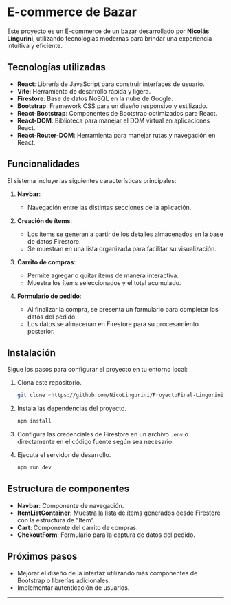 # E-commerce de Bazar

Este proyecto es un E-commerce de un bazar desarrollado por **Nicolás Lingurini**, utilizando tecnologías modernas para brindar una experiencia intuitiva y eficiente.

## Tecnologías utilizadas

- **React**: Librería de JavaScript para construir interfaces de usuario.
- **Vite**: Herramienta de desarrollo rápida y ligera.
- **Firestore**: Base de datos NoSQL en la nube de Google.
- **Bootstrap**: Framework CSS para un diseño responsivo y estilizado.
- **React-Bootstrap**: Componentes de Bootstrap optimizados para React.
- **React-DOM**: Biblioteca para manejar el DOM virtual en aplicaciones React.
- **React-Router-DOM**: Herramienta para manejar rutas y navegación en React.

## Funcionalidades

El sistema incluye las siguientes características principales:

1. **Navbar**:

   - Navegación entre las distintas secciones de la aplicación.

2. **Creación de ítems**:

   - Los ítems se generan a partir de los detalles almacenados en la base de datos Firestore.
   - Se muestran en una lista organizada para facilitar su visualización.

3. **Carrito de compras**:

   - Permite agregar o quitar ítems de manera interactiva.
   - Muestra los ítems seleccionados y el total acumulado.

4. **Formulario de pedido**:
   - Al finalizar la compra, se presenta un formulario para completar los datos del pedido.
   - Los datos se almacenan en Firestore para su procesamiento posterior.

## Instalación

Sigue los pasos para configurar el proyecto en tu entorno local:

1. Clona este repositorio.

   ```bash
   git clone <https://github.com/NicoLingurini/ProyectoFinal-Lingurini>
   ```

2. Instala las dependencias del proyecto.

   ```bash
   npm install
   ```

3. Configura las credenciales de Firestore en un archivo `.env` o directamente en el código fuente según sea necesario.

4. Ejecuta el servidor de desarrollo.
   ```bash
   npm run dev
   ```

## Estructura de componentes

- **Navbar**: Componente de navegación.
- **ItemListContainer**: Muestra la lista de ítems generados desde Firestore con la estructura de "Item".
- **Cart**: Componente del carrito de compras.
- **ChekoutForm**: Formulario para la captura de datos del pedido.

## Próximos pasos

- Mejorar el diseño de la interfaz utilizando más componentes de Bootstrap o librerías adicionales.
- Implementar autenticación de usuarios.

---
